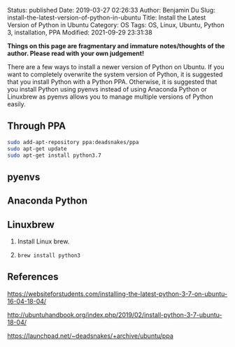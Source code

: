 Status: published
Date: 2019-03-27 02:26:33
Author: Benjamin Du
Slug: install-the-latest-version-of-python-in-ubuntu
Title: Install the Latest Version of Python in Ubuntu
Category: OS
Tags: OS, Linux, Ubuntu, Python 3, installation, PPA
Modified: 2021-09-29 23:31:38

**Things on this page are fragmentary and immature notes/thoughts of the author. Please read with your own judgement!**

There are a few ways to install a newer version of Python on Ubuntu. 
If you want to completely overwrite the system version of Python,
it is suggested that you install Python with a Python PPA. 
Otherwise, 
it is suggested that you install Python using pyenvs
instead of using Anaconda Python or Linuxbrew
as pyenvs allows you to manage multiple versions of Python easily.

## Through PPA

```Bash
sudo add-apt-repository ppa:deadsnakes/ppa
sudo apt-get update
sudo apt-get install python3.7
```

## pyenvs

## Anaconda Python 

## Linuxbrew 

1. Install Linux brew. 

2. `brew install python3`

## References

https://websiteforstudents.com/installing-the-latest-python-3-7-on-ubuntu-16-04-18-04/

http://ubuntuhandbook.org/index.php/2019/02/install-python-3-7-ubuntu-18-04/

https://launchpad.net/~deadsnakes/+archive/ubuntu/ppa

